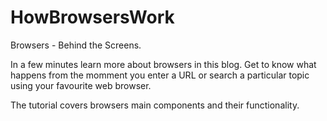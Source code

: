 # HowBrowsersWork
Browsers - Behind the Screens.

In a few minutes learn more about browsers in this blog. Get to know what happens from the momment you enter a URL or search a particular topic using your favourite web browser.

The tutorial covers browsers main components and their functionality.
